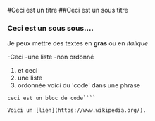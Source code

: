 #Ceci est un titre
##Ceci est un sous titre
### Ceci est un sous sous.... 

Je peux mettre des textes en **gras** ou en *italique*

-Ceci 
-une liste
-non ordonné


1. et ceci
2. une liste
3. ordonnée
 voici du 'code' dans une phrase

```
ceci est un bloc de code````

Voici un [lien](https://www.wikipedia.org/).
